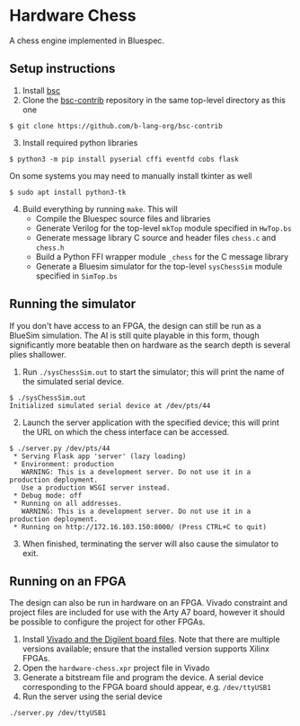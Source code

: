 # Hardware Chess
A chess engine implemented in Bluespec.

## Setup instructions
1. Install [bsc](https://github.com/b-lang-org/bsc)
2. Clone the [bsc-contrib](https://github.com/b-lang-org/bsc-contrib) repository in the same top-level directory as this one
```
$ git clone https://github.com/b-lang-org/bsc-contrib
```
3. Install required python libraries
```
$ python3 -m pip install pyserial cffi eventfd cobs flask
```
On some systems you may need to manually install tkinter as well
```
$ sudo apt install python3-tk
```
4. Build everything by running `make`.  This will
   * Compile the Bluespec source files and libraries
   * Generate Verilog for the top-level `mkTop` module specified in `HwTop.bs`
   * Generate message library C source and header files `chess.c` and `chess.h`
   * Build a Python FFI wrapper module `_chess` for the C message library
   * Generate a Bluesim simulator for the top-level `sysChessSim` module specified in `SimTop.bs`

## Running the simulator
If you don't have access to an FPGA, the design can still be run as a BlueSim simulation.  The AI is still quite playable in this form, though significantly more beatable then on hardware as the search depth is several plies shallower.

1. Run `./sysChessSim.out` to start the simulator; this will print the name of the simulated serial device.
```
$ ./sysChessSim.out
Initialized simulated serial device at /dev/pts/44
```
2. Launch the server application with the specified device; this will print the URL on which the chess interface can be accessed.
```
$ ./server.py /dev/pts/44
 * Serving Flask app 'server' (lazy loading)
 * Environment: production
   WARNING: This is a development server. Do not use it in a production deployment.
   Use a production WSGI server instead.
 * Debug mode: off
 * Running on all addresses.
   WARNING: This is a development server. Do not use it in a production deployment.
 * Running on http://172.16.103.150:8000/ (Press CTRL+C to quit)
```
3. When finished, terminating the server will also cause the simulator to exit.


## Running on an FPGA
The design can also be run in hardware on an FPGA.  Vivado constraint and project files are included for use with the Arty A7 board, however it should be possible to configure the project for other FPGAs.

1. Install [Vivado and the Digilent board files](https://reference.digilentinc.com/vivado/installing-vivado/start).  Note that there are multiple versions available; ensure that the installed version supports Xilinx FPGAs.
2. Open the `hardware-chess.xpr` project file in Vivado
3. Generate a bitstream file and program the device.  A serial device corresponding to the FPGA board should appear, e.g. `/dev/ttyUSB1`
4. Run the server using the serial device
```
./server.py /dev/ttyUSB1
```
